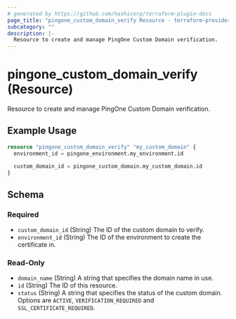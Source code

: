 ```yaml
---
# generated by https://github.com/hashicorp/terraform-plugin-docs
page_title: "pingone_custom_domain_verify Resource - terraform-provider-pingone"
subcategory: ""
description: |-
  Resource to create and manage PingOne Custom Domain verification.
---
```


# pingone_custom_domain_verify (Resource)

Resource to create and manage PingOne Custom Domain verification.

## Example Usage

```terraform
resource "pingone_custom_domain_verify" "my_custom_domain" {
  environment_id = pingone_environment.my_environment.id

  custom_domain_id = pingone_custom_domain.my_custom_domain.id
}
```

<!-- schema generated by tfplugindocs -->
## Schema

### Required

- `custom_domain_id` (String) The ID of the custom domain to verify.
- `environment_id` (String) The ID of the environment to create the certificate in.

### Read-Only

- `domain_name` (String) A string that specifies the domain name in use.
- `id` (String) The ID of this resource.
- `status` (String) A string that specifies the status of the custom domain. Options are `ACTIVE`, `VERIFICATION_REQUIRED` and `SSL_CERTIFICATE_REQUIRED`.


